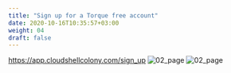 ```yaml
---
title: "Sign up for a Torque free account"
date: 2020-10-16T10:35:57+03:00
weight: 04
draft: false
---
```

https://app.cloudshellcolony.com/sign_up
![02_page](/images/prerequisite/02_page.png)
![02_page](/images/prerequisite/03_page.png)

